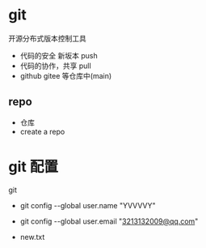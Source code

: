 # git

开源分布式版本控制工具
- 代码的安全 新坂本 push
- 代码的协作，共享 pull
- github gitee 等仓库中(main)

## repo
  - 仓库
  - create a repo 
# git 配置
  git 
- git config --global user.name "YVVVVY"
- git config --global user.email
 "3213132009@qq.com"

 - new.txt